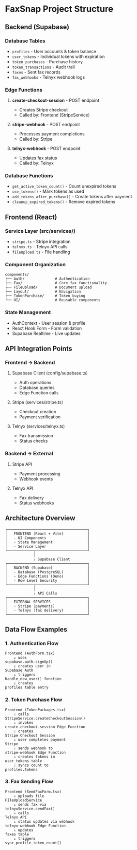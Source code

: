 # FaxSnap Project Structure

## Backend (Supabase)

### Database Tables
- `profiles` - User accounts & token balance
- `user_tokens` - Individual tokens with expiration  
- `token_purchases` - Purchase history
- `token_transactions` - Audit trail
- `faxes` - Sent fax records
- `fax_webhooks` - Telnyx webhook logs

### Edge Functions
1. **create-checkout-session** - POST endpoint
   - Creates Stripe checkout
   - Called by: Frontend (StripeService)
   
2. **stripe-webhook** - POST endpoint  
   - Processes payment completions
   - Called by: Stripe

3. **telnyx-webhook** - POST endpoint
   - Updates fax status
   - Called by: Telnyx

### Database Functions
- `get_active_token_count()` - Count unexpired tokens
- `use_tokens()` - Mark tokens as used  
- `add_tokens_after_purchase()` - Create tokens after payment
- `cleanup_expired_tokens()` - Remove expired tokens

## Frontend (React)

### Service Layer (src/services/)
- `stripe.ts` - Stripe integration
- `telnyx.ts` - Telnyx API calls
- `fileUpload.ts` - File handling

### Component Organization
```
components/
├── Auth/              # Authentication
├── Fax/               # Core fax functionality  
├── FileUpload/        # Document upload
├── Layout/            # Navigation
├── TokenPurchase/     # Token buying
└── UI/                # Reusable components
```

### State Management
- AuthContext - User session & profile
- React Hook Form - Form validation
- Supabase Realtime - Live updates

## API Integration Points

### Frontend → Backend
1. Supabase Client (config/supabase.ts)
   - Auth operations
   - Database queries
   - Edge Function calls

2. Stripe (services/stripe.ts)
   - Checkout creation
   - Payment verification

3. Telnyx (services/telnyx.ts)
   - Fax transmission
   - Status checks

### Backend → External  
1. Stripe API
   - Payment processing
   - Webhook events

2. Telnyx API
   - Fax delivery
   - Status webhooks

## Architecture Overview

```
┌─────────────────────────────────────┐
│   FRONTEND (React + Vite)           │
│   - UI Components                   │
│   - State Management                │
│   - Service Layer                   │
└────────────┬────────────────────────┘
             │
             ↓ Supabase Client
┌─────────────────────────────────────┐
│   BACKEND (Supabase)                │
│   - Database (PostgreSQL)           │
│   - Edge Functions (Deno)           │
│   - Row Level Security              │
└────────────┬────────────────────────┘
             │
             ↓ API Calls
┌─────────────────────────────────────┐
│   EXTERNAL SERVICES                 │
│   - Stripe (payments)               │
│   - Telnyx (fax delivery)           │
└─────────────────────────────────────┘
```

## Data Flow Examples

### 1. Authentication Flow
```
Frontend (AuthForm.tsx)
    ↓ uses
supabase.auth.signUp()
    ↓ creates user in
Supabase Auth
    ↓ triggers
handle_new_user() function
    ↓ creates
profiles table entry
```

### 2. Token Purchase Flow
```
Frontend (TokenPackages.tsx)
    ↓ calls
StripeService.createCheckoutSession()
    ↓ invokes
create-checkout-session Edge Function
    ↓ creates
Stripe Checkout Session
    ↓ user completes payment
Stripe
    ↓ sends webhook to
stripe-webhook Edge Function
    ↓ creates tokens in
user_tokens table
    ↓ syncs count to
profiles.tokens
```

### 3. Fax Sending Flow
```
Frontend (SendFaxForm.tsx)
    ↓ uploads file
FileUploadService
    ↓ sends fax via
telnyxService.sendFax()
    ↓ calls
Telnyx API
    ↓ status updates via webhook
telnyx-webhook Edge Function
    ↓ updates
faxes table
    ↓ triggers
sync_profile_token_count()
```